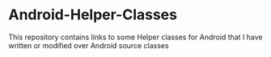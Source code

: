# Android-Helper-Classes
This repository contains links to some Helper classes for Android that I have written or modified over Android source classes
